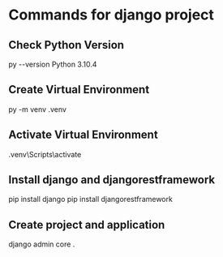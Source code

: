 # Commands for django project

## Check Python Version
py --version
Python 3.10.4

## Create Virtual Environment
py -m venv .venv

## Activate Virtual Environment

.venv\Scripts\activate

## Install django and djangorestframework
pip install django
pip install djangorestframework

## Create project and application
django admin core .


##

##